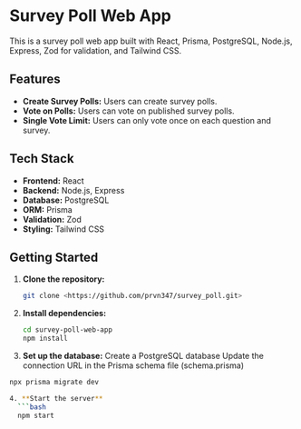 # Survey Poll Web App

This is a survey poll web app built with React, Prisma, PostgreSQL, Node.js, Express, Zod for validation, and Tailwind CSS.

## Features

- **Create Survey Polls:** Users can create survey polls.
- **Vote on Polls:** Users can vote on published survey polls.
- **Single Vote Limit:** Users can only vote once on each question and survey.

## Tech Stack

- **Frontend:** React
- **Backend:** Node.js, Express
- **Database:** PostgreSQL
- **ORM:** Prisma
- **Validation:** Zod
- **Styling:** Tailwind CSS

## Getting Started

1.  **Clone the repository:**
    ```bash
    git clone <https://github.com/prvn347/survey_poll.git>

    ```
2.  **Install dependencies:**
    ```bash
    cd survey-poll-web-app
    npm install
    ```
3.  **Set up the database:**
        Create a PostgreSQL database
    Update the connection URL in the Prisma schema file (schema.prisma)

````bash
npx prisma migrate dev

4. **Start the server**
  ```bash
  npm start
````
